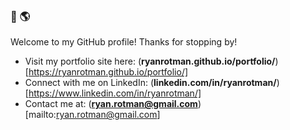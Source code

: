 ### 👋 🌎

Welcome to my GitHub profile! Thanks for stopping by!

- Visit my portfolio site here: (**ryanrotman.github.io/portfolio/**)[https://ryanrotman.github.io/portfolio/]
- Connect with me on LinkedIn: (**linkedin.com/in/ryanrotman/**)[https://www.linkedin.com/in/ryanrotman/]
- Contact me at: (**ryan.rotman@gmail.com**)[mailto:ryan.rotman@gmail.com]

<!--
**ryanrotman/ryanrotman** is a ✨ _special_ ✨ repository because its `README.md` (this file) appears on your GitHub profile.

Here are some ideas to get you started:

- 🔭 I’m currently working on ...
- 🌱 I’m currently learning ...
- 👯 I’m looking to collaborate on ...
- 🤔 I’m looking for help with ...
- 💬 Ask me about ...
- 📫 How to reach me: ...
- 😄 Pronouns: ...
- ⚡ Fun fact: ...
-->
